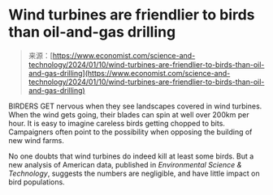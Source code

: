 <!--yml
category: 未分类
date: 2024-05-27 14:43:37
-->

# Wind turbines are friendlier to birds than oil-and-gas drilling

> 来源：[https://www.economist.com/science-and-technology/2024/01/10/wind-turbines-are-friendlier-to-birds-than-oil-and-gas-drilling](https://www.economist.com/science-and-technology/2024/01/10/wind-turbines-are-friendlier-to-birds-than-oil-and-gas-drilling)

BIRDERS GET nervous when they see landscapes covered in wind turbines. When the wind gets going, their blades can spin at well over 200km per hour. It is easy to imagine careless birds getting chopped to bits. Campaigners often point to the possibility when opposing the building of new wind farms.

No one doubts that wind turbines do indeed kill at least some birds. But a new analysis of American data, published in *Environmental Science & Technology*, suggests the numbers are negligible, and have little impact on bird populations.